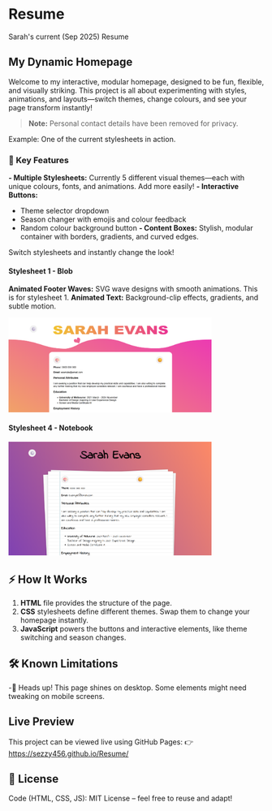 # Resume
Sarah's current (Sep 2025) Resume

## My Dynamic Homepage

Welcome to my interactive, modular homepage, designed to be fun, flexible, and visually striking. This project is all about experimenting with styles, animations, and layouts—switch themes, change colours, and see your page transform instantly!
> **Note:** Personal contact details have been removed for privacy.

Example: One of the current stylesheets in action.

### 🌈 Key Features

**- Multiple Stylesheets:** Currently 5 different visual themes—each with unique colours, fonts, and animations. Add more easily!
**- Interactive Buttons:**
 - Theme selector dropdown
 - Season changer with emojis and colour feedback
 - Random colour background button
**- Content Boxes:** Stylish, modular container with borders, gradients, and curved edges.

Switch stylesheets and instantly change the look!

#### Stylesheet 1 - Blob
**Animated Footer Waves:** SVG wave designs with smooth animations. This is for stylesheet 1. 
**Animated Text:** Background-clip effects, gradients, and subtle motion.

<img src="Images/Screenshot Blob.png" alt="Blob Stylesheet Screenshot" width="400">

#### Stylesheet 4 - Notebook
<img src="Images/Screenshot Notebook.png" alt="Notebook Stylesheet Screenshot" width="400">

## ⚡ How It Works

1. **HTML** file provides the structure of the page.
2. **CSS** stylesheets define different themes. Swap them to change your homepage instantly.
3. **JavaScript** powers the buttons and interactive elements, like theme switching and season changes.

## 🛠️ Known Limitations
-📱 Heads up! This page shines on desktop. Some elements might need tweaking on mobile screens.
 
## Live Preview
This project can be viewed live using GitHub Pages: 
👉 https://sezzy456.github.io/Resume/ 

## 📜 License
Code (HTML, CSS, JS): MIT License – feel free to reuse and adapt!
